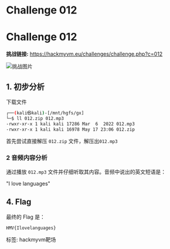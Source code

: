 # Challenge 012

# Challenge 012

**挑战链接:** https://hackmyvm.eu/challenges/challenge.php?c=012

![挑战图片](https://7r1UMPH.top/image/20250518110545680.webp)

## 1. 初步分析

下载文件

```bash
┌──(kali㉿kali)-[/mnt/hgfs/gx]
└─$ ll 012.zip 012.mp3 
-rwxr-xr-x 1 kali kali 17286 Mar  6  2022 012.mp3
-rwxr-xr-x 1 kali kali 16978 May 17 23:06 012.zip
```
首先尝试直接解压 `012.zip` 文件，解压出`012.mp3`
### 2 音频内容分析

通过播放 `012.mp3` 文件并仔细听取其内容。音频中说出的英文短语是：

"I love languages"

## 4. Flag

最终的 Flag 是：

```
HMV{Ilovelanguages}
```


标签: hackmyvm靶场
